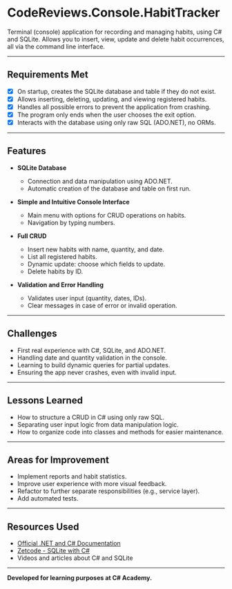 # CodeReviews.Console.HabitTracker

Terminal (console) application for recording and managing habits, using C# and SQLite. Allows you to insert, view, update and delete habit occurrences, all via the command line interface.

---

## Requirements Met
- [x] On startup, creates the SQLite database and table if they do not exist.
- [x] Allows inserting, deleting, updating, and viewing registered habits.
- [x] Handles all possible errors to prevent the application from crashing.
- [x] The program only ends when the user chooses the exit option.
- [x] Interacts with the database using only raw SQL (ADO.NET), no ORMs.

---

## Features

- **SQLite Database**
  - Connection and data manipulation using ADO.NET.
  - Automatic creation of the database and table on first run.

- **Simple and Intuitive Console Interface**
  - Main menu with options for CRUD operations on habits.
  - Navigation by typing numbers.

- **Full CRUD**
  - Insert new habits with name, quantity, and date.
  - List all registered habits.
  - Dynamic update: choose which fields to update.
  - Delete habits by ID.

- **Validation and Error Handling**
  - Validates user input (quantity, dates, IDs).
  - Clear messages in case of error or invalid operation.

---

## Challenges
- First real experience with C#, SQLite, and ADO.NET.
- Handling date and quantity validation in the console.
- Learning to build dynamic queries for partial updates.
- Ensuring the app never crashes, even with invalid input.

---

## Lessons Learned
- How to structure a CRUD in C# using only raw SQL.
- Separating user input logic from data manipulation logic.
- How to organize code into classes and methods for easier maintenance.

---

## Areas for Improvement
- Implement reports and habit statistics.
- Improve user experience with more visual feedback.
- Refactor to further separate responsibilities (e.g., service layer).
- Add automated tests.

---

## Resources Used
- [Official .NET and C# Documentation](https://docs.microsoft.com/en-us/dotnet/)
- [Zetcode - SQLite with C#](https://zetcode.com/csharp/sqlite/)
- Videos and articles about C# and SQLite

---

**Developed for learning purposes at C# Academy.**

